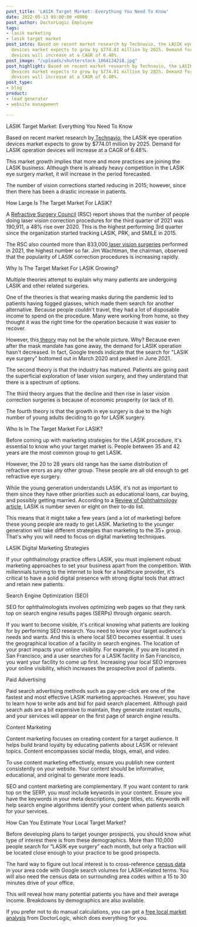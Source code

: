 ```yaml
---
post_title: 'LASIK Target Market: Everything You Need To Know'
date: 2022-05-13 05:00:00 +0000
post_author: DoctorLogic Employee
tags:
- lasik marketing
- lasik target market
post_intro: Based on recent market research by Technavio, the LASIK eye operation
  devices market expects to grow by $774.01 million by 2025. Demand for LASIK operation
  devices will increase at a CAGR of 6.48%.
post_image: "/uploads/shutterstock_1064124218.jpg"
post_highlight: Based on recent market research by Technavio, the LASIK eye operation
  devices market expects to grow by $774.01 million by 2025. Demand for LASIK operation
  devices will increase at a CAGR of 6.48%.
post_type:
- blog
product:
- lead generator
- website management

---
```

LASIK Target Market: Everything You Need To Know

Based on recent market research by[ Technavio](https://www.technavio.com/report/lasik-eye-surgery-devices-market-industry-analysis), the LASIK eye operation devices market expects to grow by $774.01 million by 2025. Demand for LASIK operation devices will increase at a CAGR of 6.48%.

This market growth implies that more and more practices are joining the LASIK business. Although there is already heavy competition in the LASIK eye surgery market, it will increase in the period forecasted.

The number of vision corrections started reducing in 2015; however, since then there has been a drastic increase in patients.

How Large Is The Target Market For LASIK?

A [Refractive Surgery Council](https://americanrefractivesurgerycouncil.org/) (RSC) report shows that the number of people doing laser vision correction procedures for the third quarter of 2021 was 190,911, a 48% rise over 2020. This is the highest performing 3rd quarter since the organization started tracking LASIK, PRK, and SMILE in 2015.

The RSC also counted more than 833,000[ laser vision surgeries](https://www.healio.com/news/ophthalmology/20220127/laser-vision-correction-procedures-up-32-in-fourth-quarter-2021) performed in 2021, the highest number so far. Jim Wachtman, the chairman, observed that the popularity of LASIK correction procedures is increasing rapidly.

Why Is The Target Market For LASIK Growing?

Multiple theories attempt to explain why many patients are undergoing LASIK and other related surgeries.

One of the theories is that wearing masks during the pandemic led to patients having fogged glasses, which made them search for another alternative. Because people couldn't travel, they had a lot of disposable income to spend on the procedure. Many were working from home, so they thought it was the right time for the operation because it was easier to recover.

However, this[ theory](https://www.wbur.org/news/2022/01/31/masks-pandemic-lasik-laser-eye-surgery-boom) may not be the whole picture. Why? Because even after the mask mandate has gone away, the demand for LASIK operation hasn't decreased. In fact, Google trends indicate that the search for "LASIK eye surgery" bottomed out in March 2020 and peaked in June 2021.

The second theory is that the industry has matured. Patients are going past the superficial exploration of laser vision surgery, and they understand that there is a spectrum of options.

The third theory argues that the decline and then rise in laser vision correction surgeries is because of economic prosperity (or lack of it).

The fourth theory is that the growth in eye surgery is due to the high number of young adults deciding to go for LASIK surgery.

Who Is In The Target Market For LASIK?

Before coming up with marketing strategies for the LASIK procedure, it's essential to know who your target market is. People between 35 and 42 years are the most common group to get LASIK.

However, the 20 to 28 years old range has the same distribution of refractive errors as any other group. These people are all old enough to get refractive eye surgery.

While the young generation understands LASIK, it's not as important to them since they have other priorities such as educational loans, car buying, and possibly getting married. According to a [Review of Ophthalmology article](https://www.reviewofophthalmology.com/article/bringing-lasik-back-into-focus), LASIK is number seven or eight on their to-do list.

This means that it might take a few years (and a lot of marketing) before these young people are ready to get LASIK. Marketing to the younger generation will take different strategies than marketing to the 35+ group. That's why you will need to focus on digital marketing techniques.

LASIK Digital Marketing Strategies

If your ophthalmology practice offers LASIK, you must implement robust marketing approaches to set your business apart from the competition. With millennials turning to the internet to look for a healthcare provider, it's critical to have a solid digital presence with strong digital tools that attract and retain new patients.

Search Engine Optimization (SEO)

SEO for ophthalmologists involves optimizing web pages so that they rank top on search engine results pages (SERPs) through organic search.

If you want to become visible, it's critical knowing what patients are looking for by performing SEO research. You need to know your target audience's needs and wants. And this is where local SEO becomes essential. It uses the geographical location of a facility in search engines. The location of your pract impacts your online visibility. For example, if you are located in San Francisco, and a user searches for a LASIK facility in San Francisco, you want your facility to come up first. Increasing your local SEO improves your online visibility, which increases the prospective pool of patients.

Paid Advertising

Paid search advertising methods such as pay-per-click are one of the fastest and most effective LASIK marketing approaches. However, you have to learn how to write ads and bid for paid search placement. Although paid search ads are a bit expensive to maintain, they generate instant results, and your services will appear on the first page of search engine results.

Content Marketing

Content marketing focuses on creating content for a target audience. It helps build brand loyalty by educating patients about LASIK or relevant topics. Content encompasses social media, blogs, email, and video.

To use content marketing effectively, ensure you publish new content consistently on your website. Your content should be informative, educational, and original to generate more leads.

SEO and content marketing are complementary. If you want content to rank top on the SERP, you must include keywords in your content. Ensure you have the keywords in your meta descriptions, page titles, etc. Keywords will help search engine algorithms identify your content when patients search for your services.

How Can You Estimate Your Local Target Market?

Before developing plans to target younger prospects, you should know what type of interest there is from these demographics. More than 110,000 people search for “LASIK eye surgery” each month, but only a fraction will be located close enough to your practice to be good prospects.

The hard way to figure out local interest is to cross-reference [census data](https://data.census.gov/cedsci/) in your area code with Google search volumes for LASIK-related terms. You will also need the census data on surrounding area codes within a 15 to 30 minutes drive of your office.

This will reveal how many potential patients you have and their average income. Breakdowns by demographics are also available.

If you prefer not to do manual calculations, you can get a [free local market analysis](https://doctorlogic.com/analysis) from DoctorLogic, which does everything for you.
